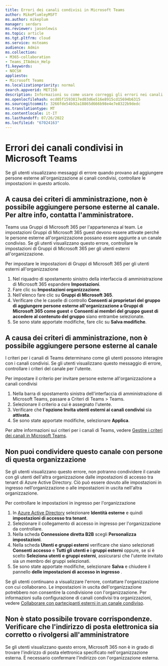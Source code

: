 ```yaml
---
title: Errori dei canali condivisi in Microsoft Teams
author: MikePlumleyMSFT
ms.author: mikeplum
manager: serdars
ms.reviewer: jasonlewis
ms.topic: article
ms.tgt.pltfrm: cloud
ms.service: msteams
audience: Admin
ms.collection:
- M365-collaboration
- Teams_ITAdmin_Help
f1.keywords:
- NOCSH
appliesto:
- Microsoft Teams
ms.localizationpriority: normal
search.appverid: MET150
description: Informazioni su come usare correggi gli errori nei canali condivisi in Microsoft Teams.
ms.openlocfilehash: ecd05f1593817ed03d6e516e8915cd15694b6315
ms.sourcegitcommit: 3266fde54b92a18865d666b98e4e7e8322b9dedc
ms.translationtype: MT
ms.contentlocale: it-IT
ms.lasthandoff: 07/26/2022
ms.locfileid: "67024163"
---
```

# <a name="shared-channels-errors-in-microsoft-teams"></a>Errori dei canali condivisi in Microsoft Teams

Se gli utenti visualizzano messaggi di errore quando provano ad aggiungere persone esterne all'organizzazione ai canali condivisi, controllare le impostazioni in questo articolo. 

## <a name="due-to-admin-policy-you-cant-add-external-people-to-the-channel-for-more-info-talk-to-your-admin"></a>A causa dei criteri di amministrazione, non è possibile aggiungere persone esterne al canale. Per altre info, contatta l'amministratore.

Teams usa Gruppi di Microsoft 365 per l'appartenenza al team. Le impostazioni Gruppi di Microsoft 365 guest devono essere attivate perché le persone esterne all'organizzazione possano essere aggiunte a un canale condiviso. Se gli utenti visualizzano questo errore, controllare le impostazioni di Gruppi di Microsoft 365 per gli utenti esterni all'organizzazione.

Per impostare le impostazioni di Gruppi di Microsoft 365 per gli utenti esterni all'organizzazione
1. Nel riquadro di spostamento sinistro della interfaccia di amministrazione di Microsoft 365 espandere **Impostazioni**.
1. Fare clic su **Impostazioni organizzazione**.
1. Nell'elenco fare clic su **Gruppi di Microsoft 365**.
1. Verificare che le caselle di controllo **Consenti ai proprietari del gruppo di aggiungere persone esterne all'organizzazione a Gruppi di Microsoft 365 come guest** e **Consenti ai membri del gruppo guest di accedere al contenuto del gruppo** siano entrambe selezionate.
1. Se sono state apportate modifiche, fare clic su **Salva modifiche**.

## <a name="due-to-admin-policy-you-cant-add-external-people-to-the-channel"></a>A causa dei criteri di amministrazione, non è possibile aggiungere persone esterne al canale

I criteri per i canali di Teams determinano come gli utenti possono interagire con i canali condivisi. Se gli utenti visualizzano questo messaggio di errore, controllare i criteri del canale per l'utente.

Per impostare il criterio per invitare persone esterne all'organizzazione a canali condivisi
1. Nella barra di spostamento sinistra dell'interfaccia di amministrazione di Microsoft Teams, passare a Criteri di Teams > Teams.
1. Selezionare il criterio a cui è assegnato l'utente.
1. Verificare che **l'opzione Invita utenti esterni ai canali condivisi** sia **attivata**.
1. Se sono state apportate modifiche, selezionare **Applica**.

Per altre informazioni sui criteri per i canali di Teams, vedere [Gestire i criteri dei canali in Microsoft Teams](teams-policies.md).

## <a name="you-cant-share-this-channel-with-people-from-this-org"></a>Non puoi condividere questo canale con persone di questa organizzazione

Se gli utenti visualizzano questo errore, non potranno condividere il canale con gli utenti dell'altra organizzazione dalle impostazioni di accesso tra tenant di Azure Active Directory. Ciò può essere dovuto alle impostazioni in ingresso nell'organizzazione o alle impostazioni in uscita nell'altra organizzazione.

Per controllare le impostazioni in ingresso per l'organizzazione
1. In [Azure Active Directory](https://aad.portal.azure.com) selezionare **Identità esterne** e quindi **impostazioni di accesso tra tenant**.
1. Selezionare il collegamento di accesso in ingresso per l'organizzazione da controllare.
1. Nella scheda **Connessione diretta B2B** scegli **Personalizza impostazioni**.
1. Nella scheda **Utenti e gruppi esterni** verificare che siano selezionati **Consenti accesso** e **Tutti gli utenti e i gruppi esterni** oppure, se si è scelto **Seleziona utenti e gruppi esterni**, assicurarsi che l'utente invitato sia un membro dei gruppi selezionati.
1. Se sono state apportate modifiche, selezionare **Salva** e chiudere il pannello **delle impostazioni di accesso in ingresso** .

Se gli utenti continuano a visualizzare l'errore, contattare l'organizzazione con cui collaborano. Le impostazioni in uscita dell'organizzazione potrebbero non consentire la condivisione con l'organizzazione. Per informazioni sulla configurazione di canali condivisi tra organizzazioni, vedere [Collaborare con partecipanti esterni in un canale condiviso](/microsoft-365/solutions/collaborate-teams-direct-connect).

## <a name="we-couldnt-find-any-matches-make-sure-the-email-address-is-correct-or-talk-to-your-admin"></a>Non è stato possibile trovare corrispondenze. Verificare che l'indirizzo di posta elettronica sia corretto o rivolgersi all'amministratore

Se gli utenti visualizzano questo errore, Microsoft 365 non è in grado di trovare l'indirizzo di posta elettronica specificato nell'organizzazione esterna. È necessario confermare l'indirizzo con l'organizzazione esterna.

